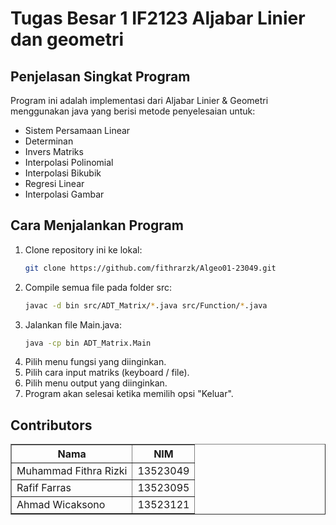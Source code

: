 # Tugas Besar 1 IF2123 Aljabar Linier dan geometri

## Penjelasan Singkat Program
Program ini adalah implementasi dari Aljabar Linier & Geometri menggunakan java yang berisi metode penyelesaian untuk:
- Sistem Persamaan Linear
- Determinan
- Invers Matriks
- Interpolasi Polinomial
- Interpolasi Bikubik
- Regresi Linear
- Interpolasi Gambar

## Cara Menjalankan Program
1. Clone repository ini ke lokal:
   ```bash
   git clone https://github.com/fithrarzk/Algeo01-23049.git
2. Compile semua file pada folder src:
    ```bash
    javac -d bin src/ADT_Matrix/*.java src/Function/*.java
3. Jalankan file Main.java:
    ```bash
    java -cp bin ADT_Matrix.Main
4. Pilih menu fungsi yang diinginkan.
5. Pilih cara input matriks (keyboard / file).
6. Pilih menu output yang diinginkan.
7. Program akan selesai ketika memilih opsi "Keluar".

## Contributors
<table border="1">
      <tr>
         <th>Nama</th>
         <th>NIM</th>
      </tr>
      <tr>
         <td>Muhammad Fithra Rizki</td>
         <td>13523049</td>
      </tr>
      <tr>
         <td>Rafif Farras</td>
         <td>13523095</td>
      </tr>
      <tr>
         <td>Ahmad Wicaksono</td>
         <td>13523121</td>
      </tr>
   </table>